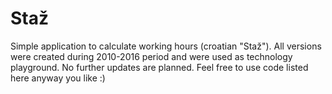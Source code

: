 # Staž
Simple application to calculate working hours (croatian "Staž"). All versions were created during 2010-2016 period and were used as technology playground.
No further updates are planned.
Feel free to use code listed here anyway you like :)